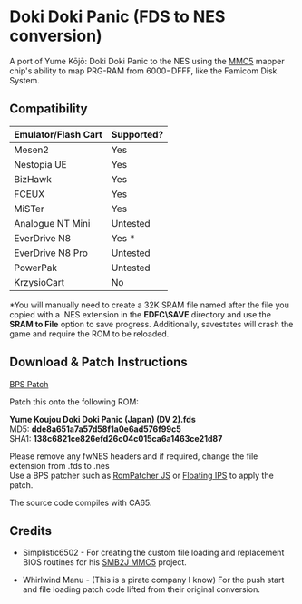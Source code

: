 # Doki Doki Panic (FDS to NES conversion)
A port of Yume Kōjō: Doki Doki Panic to the NES using the [MMC5](https://www.nesdev.org/wiki/MMC5) mapper chip's ability to map PRG-RAM from $6000-$DFFF, like the Famicom Disk System.


## Compatibility

| Emulator/Flash Cart  | Supported? |
| ------------- | ------------- |
| Mesen2 | Yes |
| Nestopia UE | Yes |
| BizHawk | Yes |
| FCEUX | Yes |
| MiSTer | Yes |
| Analogue NT Mini | Untested |
| EverDrive N8  | Yes *  |
| EverDrive N8 Pro  | Untested |
| PowerPak  | Untested |
| KrzysioCart | No |

*You will manually need to create a 32K SRAM file named after the file you copied with a .NES extension in the **EDFC\SAVE** directory and use the **SRAM to File** option to save progress. Additionally, savestates will crash the game and require the ROM to be reloaded.

## Download & Patch Instructions
[BPS Patch]('https://github.com/lain-web2000/ddp-mmc5/blob/main/Yume%20Koujou%20Doki%20Doki%20Panic%20''(FDS%20Conversion%20-%20MMC5%20v1.0.2).bps)

Patch this onto the following ROM:

**Yume Koujou Doki Doki Panic (Japan) (DV 2).fds**\
MD5: **dde8a651a7a57d58f1a0e6ad576f99c5**\
SHA1: **138c6821ce826efd26c04c015ca6a1463ce21d87**

Please remove any fwNES headers and if required, change the file extension from .fds to .nes\
Use a BPS patcher such as [RomPatcher JS](https://www.marcrobledo.com/RomPatcher.js/) or [Floating IPS](https://www.romhacking.net/utilities/1040/) to apply the patch.

The source code compiles with CA65.

## Credits

- Simplistic6502 - For creating the custom file loading and replacement BIOS routines for his [SMB2J MMC5](https://github.com/simplistic6502/smb2j-mmc5) project.

- Whirlwind Manu - (This is a pirate company I know) For the push start and file loading patch code lifted from their original conversion.
